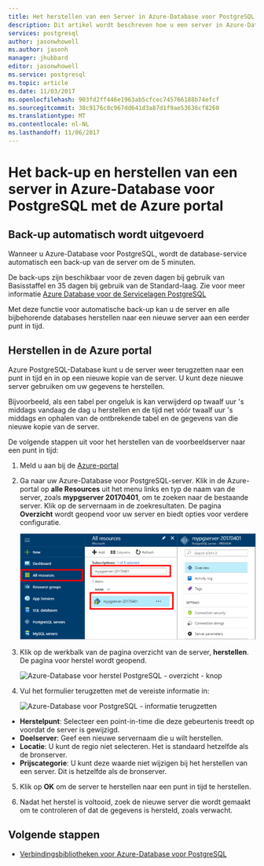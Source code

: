 ```yaml
---
title: Het herstellen van een Server in Azure-Database voor PostgreSQL | Microsoft Docs
description: Dit artikel wordt beschreven hoe u een server in Azure-Database herstelt voor PostgreSQL met de Azure portal.
services: postgresql
author: jasonwhowell
ms.author: jasonh
manager: jhubbard
editor: jasonwhowell
ms.service: postgresql
ms.topic: article
ms.date: 11/03/2017
ms.openlocfilehash: 903fd2ff446e1963ab5cfcec745766188b74efcf
ms.sourcegitcommit: 38c9176c0c967dd641d3a87d1f9ae53636cf8260
ms.translationtype: MT
ms.contentlocale: nl-NL
ms.lasthandoff: 11/06/2017
---
```

# <a name="how-to-backup-and-restore-a-server-in-azure-database-for-postgresql-using-the-azure-portal"></a>Het back-up en herstellen van een server in Azure-Database voor PostgreSQL met de Azure portal

## <a name="backup-happens-automatically"></a>Back-up automatisch wordt uitgevoerd
Wanneer u Azure-Database voor PostgreSQL, wordt de database-service automatisch een back-up van de server om de 5 minuten. 

De back-ups zijn beschikbaar voor de zeven dagen bij gebruik van Basisstaffel en 35 dagen bij gebruik van de Standard-laag. Zie voor meer informatie [Azure Database voor de Servicelagen PostgreSQL](concepts-service-tiers.md)

Met deze functie voor automatische back-up kan u de server en alle bijbehorende databases herstellen naar een nieuwe server aan een eerder punt in tijd.

## <a name="restore-in-the-azure-portal"></a>Herstellen in de Azure portal
Azure PostgreSQL-Database kunt u de server weer terugzetten naar een punt in tijd en in op een nieuwe kopie van de server. U kunt deze nieuwe server gebruiken om uw gegevens te herstellen. 

Bijvoorbeeld, als een tabel per ongeluk is kan verwijderd op twaalf uur 's middags vandaag de dag u herstellen en de tijd net vóór twaalf uur 's middags en ophalen van de ontbrekende tabel en de gegevens van die nieuwe kopie van de server.

De volgende stappen uit voor het herstellen van de voorbeeldserver naar een punt in tijd:
1. Meld u aan bij de [Azure-portal](https://portal.azure.com/)
2. Ga naar uw Azure-Database voor PostgreSQL-server. Klik in de Azure-portal op **alle Resources** uit het menu links en typ de naam van de server, zoals **mypgserver 20170401**, om te zoeken naar de bestaande server. Klik op de servernaam in de zoekresultaten. De pagina **Overzicht** wordt geopend voor uw server en biedt opties voor verdere configuratie.

   ![Azure portal - zoekt u naar de server](media/postgresql-howto-restore-server-portal/1-locate.png)

3. Klik op de werkbalk van de pagina overzicht van de server, **herstellen**. De pagina voor herstel wordt geopend.

   ![Azure-Database voor herstel PostgreSQL - overzicht - knop](./media/postgresql-howto-restore-server-portal/2_server.png)

4. Vul het formulier terugzetten met de vereiste informatie in:

   ![Azure-Database voor PostgreSQL - informatie terugzetten ](./media/postgresql-howto-restore-server-portal/3_restore.png)
  - **Herstelpunt**: Selecteer een point-in-time die deze gebeurtenis treedt op voordat de server is gewijzigd.
  - **Doelserver**: Geef een nieuwe servernaam die u wilt herstellen.
  - **Locatie**: U kunt de regio niet selecteren. Het is standaard hetzelfde als de bronserver.
  - **Prijscategorie**: U kunt deze waarde niet wijzigen bij het herstellen van een server. Dit is hetzelfde als de bronserver. 

5. Klik op **OK** om de server te herstellen naar een punt in tijd te herstellen. 

6. Nadat het herstel is voltooid, zoek de nieuwe server die wordt gemaakt om te controleren of dat de gegevens is hersteld, zoals verwacht.

## <a name="next-steps"></a>Volgende stappen
- [Verbindingsbibliotheken voor Azure-Database voor PostgreSQL](concepts-connection-libraries.md)
